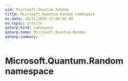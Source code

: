 ```yaml
---
uid: Microsoft.Quantum.Random
title: Microsoft.Quantum.Random namespace
ms.date: 10/31/2020 12:00:00 AM
ms.topic: article
qsharp.kind: namespace
qsharp.name: Microsoft.Quantum.Random
qsharp.summary: ''
---
```


# Microsoft.Quantum.Random namespace



